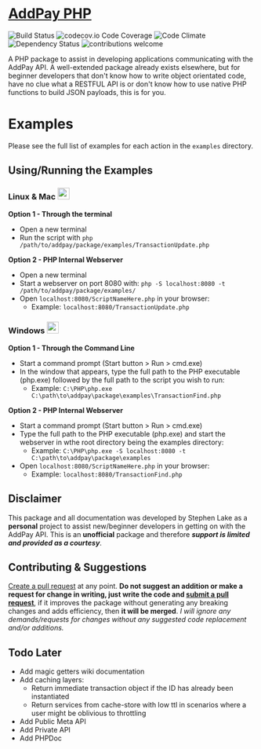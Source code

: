 # [AddPay PHP](https://github.com/stephenlake/addpay-php)
![Build Status](https://travis-ci.org/dwyl/esta.svg?branch=master)
![codecov.io Code Coverage](https://img.shields.io/codecov/c/github/dwyl/hapi-auth-jwt2.svg?maxAge=2592000)
![Code Climate](https://codeclimate.com/github/dwyl/esta/badges/gpa.svg)
![Dependency Status](https://david-dm.org/dwyl/esta.svg)
![contributions welcome](https://img.shields.io/badge/contributions-welcome-brightgreen.svg?style=flat)
 
A PHP package to assist in developing applications communicating with the AddPay API. A well-extended package already exists elsewhere, but for beginner developers that don't know how to write object orientated code, have no clue what a RESTFUL API is or don't know how to use native PHP functions to build JSON payloads, this is for you.

# Examples
Please see the full list of examples for each action in the `examples` directory.

## Using/Running the Examples

### Linux & Mac <img src="http://icons.iconarchive.com/icons/icons8/windows-8/256/Systems-Linux-icon.png" width="24"> 
**Option 1 - Through the terminal**
- Open a new terminal
- Run the script with `php /path/to/addpay/package/examples/TransactionUpdate.php`

**Option 2 - PHP Internal Webserver**
- Open a new terminal
- Start a webserver on port 8080 with: `php -S localhost:8080 -t /path/to/addpay/package/examples/`
- Open `localhost:8080/ScriptNameHere.php` in your browser:
   - Example: `localhost:8080/TransactionUpdate.php`

### Windows <img src="https://dotnetco.de/wp-content/uploads/2016/12/windows-icon256.png" width="24">
**Option 1 - Through the Command Line**
- Start a command prompt (Start button > Run > cmd.exe)
- In the window that appears, type the full path to the PHP executable (php.exe) followed by the full path to the script you wish to run:
   - Example: `C:\PHP\php.exe C:\path\to\addpay\package\examples\TransactionFind.php`

**Option 2 - PHP Internal Webserver**
- Start a command prompt (Start button > Run > cmd.exe)
- Type the full path to the PHP executable (php.exe) and start the webserver in wthe root directory being the examples directory:
   - Example: `C:\PHP\php.exe -S localhost:8080 -t C:\path\to\addpay\package\examples`
- Open `localhost:8080/ScriptNameHere.php` in your browser:
   - Example: `localhost:8080/TransactionFind.php`

## Disclaimer
This package and all documentation was developed by Stephen Lake as a **personal** project to assist new/beginner developers in getting on with the AddPay API. This is an **unofficial** package and therefore **_support is limited and provided as a courtesy_**.

## Contributing & Suggestions
[Create a pull request](https://github.com/stephenlake/addpay-php/pulls) at any point. **Do not suggest an addition or make a request for change in writing, just write the code and [submit a pull request](https://github.com/stephenlake/addpay-php/pulls)**, if it improves the package without generating any breaking changes and adds efficiency, then **it will be merged**. _I will ignore any demands/requests for changes without any  suggested code replacement and/or additions._

## Todo Later
- Add magic getters wiki documentation
- Add caching layers:
  - Return immediate transaction object if the ID has already been instantiated
  - Return services from cache-store with low ttl in scenarios where a user might be oblivious to throttling
- Add Public Meta API
- Add Private API
- Add PHPDoc


